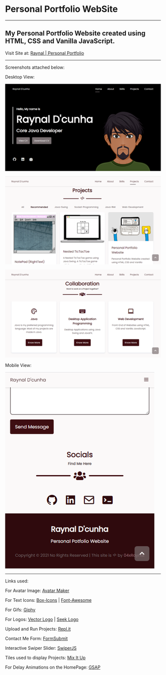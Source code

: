 # Personal Portfolio WebSite

---

## My Personal Portfolio Website created using HTML, CSS and Vanilla JavaScript.

Visit Site at: [Raynal | Personal Portfolio](https://04xraynal.github.io/)

---

Screenshots attached below:

Desktop View:

![Capture_PersonalPortfolio_HomePage.PNG](https://github.com/04xRaynal/04xRaynal.github.io/blob/db5cf09823f3b7ec7637ec9487e248c378f47bcf/Captured%20Images/Capture_PersonalPortfolio_HomePage.PNG)

![Capture_PersonalPortfolio_ProjectsPage.PNG](https://github.com/04xRaynal/04xRaynal.github.io/blob/db5cf09823f3b7ec7637ec9487e248c378f47bcf/Captured%20Images/Capture_PersonalPortfolio_ProjectsPage.PNG)

![Capture_PersonalPortfolio_Collaboration.PNG](https://github.com/04xRaynal/04xRaynal.github.io/blob/db5cf09823f3b7ec7637ec9487e248c378f47bcf/Captured%20Images/Capture_PersonalPortfolio_Collaboration.PNG)

Mobile View:

![Capture_PersonalPortfolio_Footer-Mobile.PNG](https://github.com/04xRaynal/04xRaynal.github.io/blob/db5cf09823f3b7ec7637ec9487e248c378f47bcf/Captured%20Images/Capture_PersonalPortfolio_Footer-Mobile.PNG)

---

Links used:

For Avatar Image: [Avatar Maker](https://avatarmaker.com/)

For Text Icons: [Box-Icons](https://boxicons.com/) | [Font-Awesome](https://fontawesome.com/)

For Gifs: [Giphy](https://giphy.com/)

For Logos: [Vector Logo](https://www.vectorlogo.zone/) | [Seek Logo](https://seeklogo.com/)

Upload and Run Projects: [Repl.it](https://replit.com/~)

Contact Me Form: [FormSubmit](https://formsubmit.co/)

Interactive Swiper Slider: [SwiperJS](https://swiperjs.com/)

Tiles used to display Projects: [Mix It Up](https://www.kunkalabs.com/mixitup/)

For Delay Animations on the HomePage: [GSAP](https://greensock.com/gsap/)
